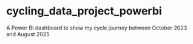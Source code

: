 # cycling_data_project_powerbi
A Power BI dashboard to show my cycle journey between October 2023 and August 2025
